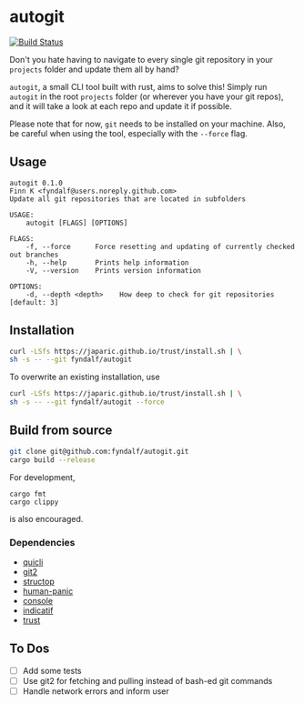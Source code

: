 # autogit

[![Build Status](https://travis-ci.com/fyndalf/autogit.svg?token=pzxEnLQoVdYwoArquwFZ&branch=master)](https://travis-ci.com/fyndalf/autogit)

Don't you hate having to navigate to every single git repository in your `projects` folder and update them all by hand?

`autogit`, a small CLI tool built with rust, aims to solve this!
Simply run `autogit` in the root `projects` folder (or wherever you have your git repos), and it will take a look at each repo and update it if possible.

Please note that for now, `git` needs to be installed on your machine.
Also, be careful when using the tool, especially with the `--force` flag.

## Usage

```
autogit 0.1.0
Finn K <fyndalf@users.noreply.github.com>
Update all git repositories that are located in subfolders

USAGE:
    autogit [FLAGS] [OPTIONS]

FLAGS:
    -f, --force      Force resetting and updating of currently checked out branches
    -h, --help       Prints help information
    -V, --version    Prints version information

OPTIONS:
    -d, --depth <depth>    How deep to check for git repositories [default: 3]
```

## Installation

```bash
curl -LSfs https://japaric.github.io/trust/install.sh | \
sh -s -- --git fyndalf/autogit
```

To overwrite an existing installation, use
```bash
curl -LSfs https://japaric.github.io/trust/install.sh | \
sh -s -- --git fyndalf/autogit --force
```

## Build from source

```bash
git clone git@github.com:fyndalf/autogit.git
cargo build --release
```

For development,
```
cargo fmt
cargo clippy
```
is also encouraged.

### Dependencies
- [quicli](https://github.com/killercup/quicli)
- [git2](https://github.com/rust-lang/git2-rs)
- [structop](https://github.com/TeXitoi/structopt)
- [human-panic](https://github.com/rust-cli/human-panic)
- [console](https://github.com/mitsuhiko/console)
- [indicatif](https://github.com/mitsuhiko/indicatif)
- [trust](https://github.com/japaric/trust)

## To Dos
- [ ] Add some tests
- [ ] Use git2 for fetching and pulling instead of bash-ed git commands
- [ ] Handle network errors and inform user